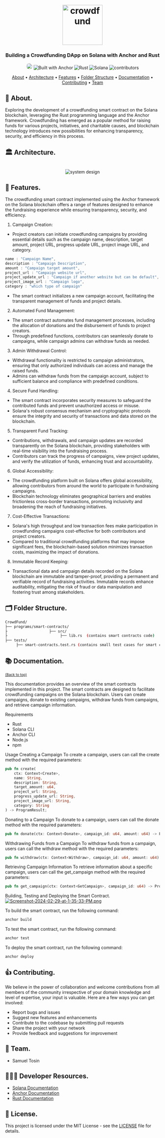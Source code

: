 <h1 align="center">
    <br>
    <a href="https://github.com/Samuellyworld/anchor-crowdfund">
        <img src="./public/crowdfund.png" alt="crowdfund" width="130" height="130" />
    </a>
    <br>
</h1>

<h3 align="center">Building a Crowdfunding DApp on Solana with Anchor and Rust</h3>

<p align="center">
    <img src="https://img.shields.io/badge/TypeScript-007ACC?style=for-the-badge&logo=typescript&logoColor=white" alt="Typescript version" height="20" style="
       border-radius: 20px;
    ">
        <img src="https://img.shields.io/badge/Built_With-Anchor-red" alt="Built with Anchor">
    <img src="https://img.shields.io/badge/Rust-red?logo=rust" alt="Rust">
    <img src="https://img.shields.io/badge/Solana-lightblue?logo=solana" alt="Solana">
    <img src="https://img.shields.io/badge/1-contributors-green" alt="contributors">
</p>

<p align="center">
    <a href="#-about">About</a> •
    <a href="#-system-design">Architecture</a> •
    <a href="#-features">Features</a> •
    <a href="#-folder-structure">Folder Structure</a> •
    <a href="#-api-documentation">Documentation</a> •
    <a href="#-contributing">Contributing</a> •
    <a href="#-team">Team</a>
</p>

## 📝 About.

Exploring the development of a crowdfunding smart contract on the Solana blockchain, leveraging the Rust programming language and the Anchor framework. Crowdfunding has emerged as a popular method for raising funds for various projects, initiatives, and charitable causes, and blockchain technology introduces new possibilities for enhancing transparency, security, and efficiency in this process.

## 🏛️ Architecture.

<p align="center">
  <br>
      <img src="./public/system-design.png" alt="system design"/>
  <br>
</p>

## 🎯 Features.

The crowdfunding smart contract implemented using the Anchor framework on the Solana blockchain offers a range of features designed to enhance the fundraising experience while ensuring transparency, security, and efficiency.

1. Campaign Creation:

- Project creators can initiate crowdfunding campaigns by providing essential details such as the campaign name, description, target amount, project URL, progress update URL, project image URL, and category.

```javascript
name : "Campaign Name",
description : "Campaign Description",
amount : "Campaign target amount",
project_url : "Campaign website url",
project_update_url : "Campaign if another website but can be default",
project_image_url : "Campaign logo",
category : "which type of campaign"
```

- The smart contract initializes a new campaign account, facilitating the transparent management of funds and project details.

2. Automated Fund Management:

- The smart contract automates fund management processes, including the allocation of donations and the disbursement of funds to project creators.
- Through predefined functions, contributors can seamlessly donate to campaigns, while campaign admins can withdraw funds as needed.

3. Admin Withdrawal Control:

- Withdrawal functionality is restricted to campaign administrators, ensuring that only authorized individuals can access and manage the raised funds.
- Admins can withdraw funds from the campaign account, subject to sufficient balance and compliance with predefined conditions.

4. Secure Fund Handling:

- The smart contract incorporates security measures to safeguard the contributed funds and prevent unauthorized access or misuse.
- Solana's robust consensus mechanism and cryptographic protocols ensure the integrity and security of transactions and data stored on the blockchain.

5. Transparent Fund Tracking:

- Contributions, withdrawals, and campaign updates are recorded transparently on the Solana blockchain, providing stakeholders with real-time visibility into the fundraising process.
- Contributors can track the progress of campaigns, view project updates, and verify the utilization of funds, enhancing trust and accountability.

6. Global Accessibility:

- The crowdfunding platform built on Solana offers global accessibility, allowing contributors from around the world to participate in fundraising campaigns.
- Blockchain technology eliminates geographical barriers and enables frictionless cross-border transactions, promoting inclusivity and broadening the reach of fundraising initiatives.

7. Cost-Effective Transactions:

- Solana's high throughput and low transaction fees make participation in crowdfunding campaigns cost-effective for both contributors and project creators.
- Compared to traditional crowdfunding platforms that may impose significant fees, the blockchain-based solution minimizes transaction costs, maximizing the impact of donations.

8. Immutable Record Keeping:

- Transactional data and campaign details recorded on the Solana blockchain are immutable and tamper-proof, providing a permanent and verifiable record of fundraising activities.
  Immutable records enhance auditability, mitigating the risk of fraud or data manipulation and fostering trust among stakeholders.

## 🗂️ Folder Structure.

```sh
CrowdFund/
├── programs/smart-contracts/
├                   ├── src/
├                        ├── lib.rs  (contains smart contracts code)
├── tests/
     ├── smart-contracts.test.rs (contains small test cases for smart contracts)

```

## 📚 Documentation.

<sup>[(Back to top)](#------------------------)</sup>

This documentation provides an overview of the smart contracts implemented in this project. The smart contracts are designed to facilitate crowdfunding campaigns on the Solana blockchain. Users can create campaigns, donate to existing campaigns, withdraw funds from campaigns, and retrieve campaign information.

Requirements

- Rust
- Solana CLI
- Anchor CLI
- Node.js
- npm

Usage
Creating a Campaign
To create a campaign, users can call the create method with the required parameters:

```rust
pub fn create(
    ctx: Context<Create>,
    name: String,
    description: String,
    target_amount: u64,
    project_url: String,
    progress_update_url: String,
    project_image_url: String,
    category: String
) -> ProgramResult;
```

Donating to a Campaign
To donate to a campaign, users can call the donate method with the required parameters:

```rust
pub fn donate(ctx: Context<Donate>, campaign_id: u64, amount: u64) -> ProgramResult;
```

Withdrawing Funds from a Campaign
To withdraw funds from a campaign, users can call the withdraw method with the required parameters:

```rust
pub fn withdraw(ctx: Context<Withdraw>, campaign_id: u64, amount: u64) -> ProgramResult;
```

Retrieving Campaign Information
To retrieve information about a specific campaign, users can call the get_campaign method with the required parameters:

```rust
pub fn get_campaign(ctx: Context<GetCampaign>, campaign_id: u64) -> ProgramResult;
```

Building, Testing and Deploying the Smart Contract.
[![Screenshot-2024-02-29-at-1-35-33-PM.png](https://i.postimg.cc/m2nqyyYD/Screenshot-2024-02-29-at-1-35-33-PM.png)](https://postimg.cc/vcW3Q9SF)

To build the smart contract, run the following command:

```sh
anchor build
```

To test the smart contract, run the following command:

```sh
anchor test
```

To deploy the smart contract, run the following command:

```sh
anchor deploy
```

## 👍 Contributing.

We believe in the power of collaboration and welcome contributions from all members of the community irrespective of your domain knowledge and level of expertise, your input is valuable. Here are a few ways you can get involved:

- Report bugs and issues
- Suggest new features and enhancements
- Contribute to the codebase by submitting pull requests
- Share the project with your network
- Provide feedback and suggestions for improvement

## 👥 Team.

- Samuel Tosin

## 👨🏽‍🍳 Developer Resources.

- [Solana Documentation](https://docs.solana.com/)
- [Anchor Documentation](https://project-serum.github.io/anchor/)
- [Rust Documentation](https://www.rust-lang.org/)

## 📜 License.

This project is licensed under the MIT License - see the [LICENSE](LICENSE) file for details.

